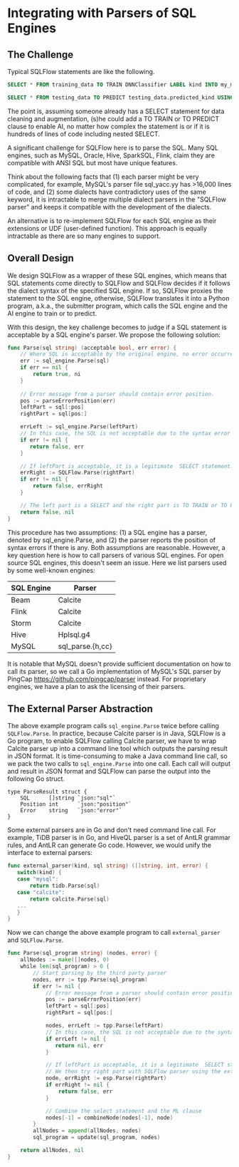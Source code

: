 # Integrating with Parsers of SQL Engines

## The Challenge

Typical SQLFlow statements are like the following.

```sql
SELECT * FROM training_data TO TRAIN DNNClassifier LABEL kind INTO my_model;

SELECT * FROM testing_data TO PREDICT testing_data.predicted_kind USING my_model;
```

The point is, assuming someone already has a SELECT statement for data cleaning and augmentation, (s)he could add a TO TRAIN or TO PREDICT clause to enable AI, no matter how complex the statement is or if it is hundreds of lines of code including nested SELECT.

A significant challenge for SQLFlow here is to parse the SQL. Many SQL engines, such as MySQL, Oracle, Hive, SparkSQL, Flink, claim they are compatible with ANSI SQL but most have unique features.

Think about the following facts that (1) each parser might be very complicated, for example, MySQL's parser file sql_yacc.yy has >16,000 lines of code, and (2) some dialects have contradictory uses of the same keyword, it is intractable to merge multiple dialect parsers in the "SQLFlow parser" and keeps it compatible with the development of the dialects.

An alternative is to re-implement SQLFlow for each SQL engine as their extensions or UDF (user-defined function). This approach is equally intractable as there are so many engines to support.

## Overall Design

We design SQLFlow as a wrapper of these SQL engines, which means that SQL statements come directly to SQLFlow and SQLFlow decides if it follows the dialect syntax of the specified SQL engine. If so, SQLFlow proxies the statement to the SQL engine, otherwise, SQLFlow translates it into a Python program, a.k.a., the submitter program, which calls the SQL engine and the AI engine to train or to predict.

With this design, the key challenge becomes to judge if a SQL statement is acceptable by a SQL engine's parser. We propose the following solution: 

```go
func Parse(sql string) (acceptable bool, err error) {
    // Where SQL is acceptable by the original engine, no error occurred.
    err := sql_engine.Parse(sql)
    if err == nil {
        return true, ni
    }
    
    // Error message from a parser should contain error position.
    pos := parseErrorPosition(err) 
    leftPart = sql[:pos]
    rightPart = sql[pos:]

    errLeft := sql_engine.Parse(leftPart)
    // In this case, the SQL is not acceptable due to the syntax error
    if err != nil {
       return false, err 
    }

    // If leftPart is acceptable, it is a legitimate  SELECT statement. We then try right part with SQLFlow parser. 
    errRight := SQLFlow.Parse(rightPart)
    if err != nil {
        return false, errRight 
    }

    // The left part is a SELECT and the right part is TO TRAIN or TO PREDICT.
    return false, nil 
}
```

This procedure has two assumptions: (1) a SQL engine has a parser, denoted by sql_engine.Parse, and (2) the parser reports the position of syntax errors if there is any.  Both assumptions are reasonable. However, a key question here is how to call parsers of various SQL engines. For open source SQL engines, this doesn't seem an issue. Here we list parsers used by some well-known engines:

| SQL Engine | Parser  |
|------------|---------|
| Beam       | Calcite |
| Flink      | Calcite |
| Storm      | Calcite |
| Hive       | Hplsql.g4 |
| MySQL      | sql_parse.{h,cc} |

It is notable that MySQL doesn't provide sufficient documentation on how to call its parser, so we call a Go implementation of MySQL's SQL parser by PingCap https://github.com/pingcap/parser instead. For proprietary engines, we have a plan to ask the licensing of their parsers.


## The External Parser Abstraction

The above example program calls `sql_engine.Parse` twice before calling `SQLFlow.Parse`.  In practice, because Calcite parser is in Java, SQLFlow is a Go program, to enable SQLFlow calling Calcite parser, we have to wrap Calcite parser up into a command line tool which outputs the parsing result in JSON format.  It is time-consuming to make a Java command line call, so we pack the two calls to `sql_engine.Parse` into one call. Each call will output and result in JSON format and SQLFlow can parse the output into the following Go struct.

```
type ParseResult struct {
	SQL      []string `json:"sql"`
	Position int      `json:"position"`
	Error    string   `json:"error"`
}
```

Some external parsers are in Go and don't need command line call. For example, TiDB parser is in Go, and HiveQL parser is a set of AntLR grammar rules, and AntLR can generate Go code.  However, we would unify the interface to external parsers:

```go
func external_parser(kind, sql string) ([]string, int, error) {
   switch(kind) {
   case "mysql":
       return tidb.Parse(sql)
   case "calcite":
       return calcite.Parse(sql)
   ...
   }
}
```

Now we can change the above example program to call `external_parser` and `SQLFlow.Parse`.

```go
func Parse(sql_program string) (nodes, error) {
    allNodes := make([]nodes, 0)
    while len(sql_program) > 0 {
        // Start parsing by the third party parser
        nodes, err := tpp.Parse(sql_program)
        if err != nil {
            // Error message from a parser should contain error position.
            pos := parseErrorPosition(err)
            leftPart = sql[:pos]
            rightPart = sql[pos:]

            nodes, errLeft := tpp.Parse(leftPart)
            // In this case, the SQL is not acceptable due to the syntax error
            if errLeft != nil {
               return nil, err
            }

            // If leftPart is acceptable, it is a legitimate  SELECT statement.
            // We then try right part with SQLFlow parser using the extended syntax parser.
            node, errRight := esp.Parse(rightPart)
            if errRight != nil {
                return false, err
            }

            // Combine the select statement and the ML clause
            nodes[-1] = combineNode(nodes[-1], node)
        }
        allNodes = append(allNodes, nodes)
        sql_program = update(sql_program, nodes)

    return allNodes, nil
}
```

